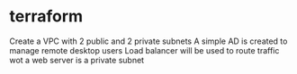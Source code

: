 # terraform
 Create a VPC with 2 public and 2 private subnets
 A simple AD is created to manage remote desktop users
 Load balancer will be used to route traffic wot a web server is a private subnet
